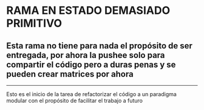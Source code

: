 # RAMA EN ESTADO DEMASIADO PRIMITIVO
## Esta rama no tiene para nada el propósito de ser entregada, por ahora la pushee solo para compartir el código pero a duras penas y se pueden crear matrices por ahora
-----
Esto es el inicio de la tarea de refactorizar el código a un paradigma modular con el propósito de facilitar el trabajo a futuro

